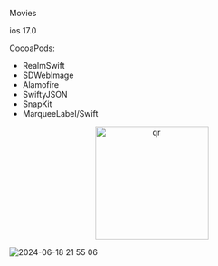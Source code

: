 Movies

ios 17.0

CocoaPods: 
 - RealmSwift
 - SDWebImage
 - Alamofire
 - SwiftyJSON
 - SnapKit
 - MarqueeLabel/Swift
<p align="center">
 <img width="200px" src="https://github.com/IParamonikhin/Movies/assets/98404452/f86a9abb-ee07-422b-a107-14dda0275ee7" alt="qr"/>

</p>

![2024-06-18 21 55 06](https://github.com/IParamonikhin/Movies/assets/98404452/f86a9abb-ee07-422b-a107-14dda0275ee7)
